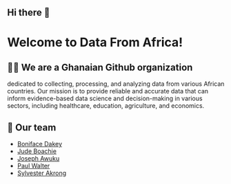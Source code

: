 ## Hi there 👋

# Welcome to Data From Africa!

## 🙋‍♀️ We are a Ghanaian Github organization
dedicated to collecting, processing, and analyzing data from various African countries.
Our mission is to provide reliable and accurate data that can inform
evidence-based data science and decision-making in various sectors,
including healthcare, education, agriculture, and economics.

## 🏢 Our team
- [Boniface Dakey](https://github.com/Serkhani)
- [Jude Boachie](https://github.com/boachiejude)
- [Joseph Awuku](https://github.com/JosephAwuku33)
- [Paul Walter](https://github.com/exe-walt)
- [Sylvester Akrong](https://github.com/sylvesterakrong)


<!--## 🌈 Contribution guidelines


## 👩‍💻 Useful resources


## 🍿 Fun facts
--!>
